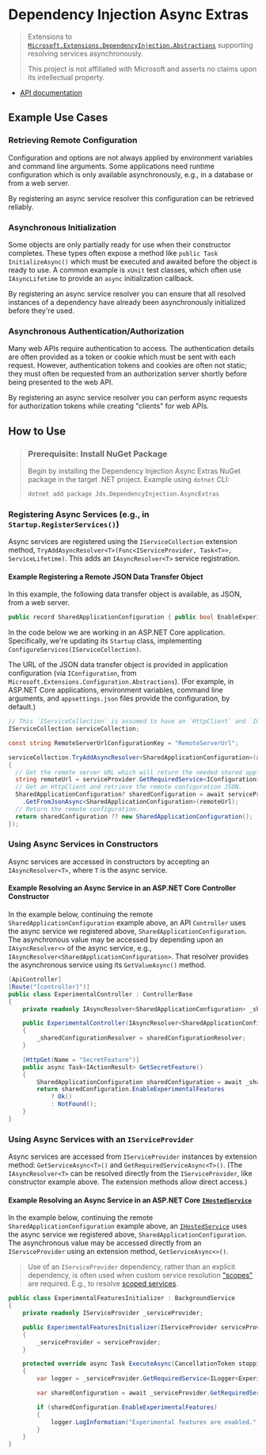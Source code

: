 # Dependency Injection Async Extras

> Extensions to [`Microsoft.Extensions.DependencyInjection.Abstractions`][Microsoft.Extensions.DependencyInjection.Abstractions] supporting resolving services asynchronously.
>
> This project is not affiliated with Microsoft and asserts no claims upon its intellectual property.

* [API documentation][]

## Example Use Cases

### Retrieving Remote Configuration

Configuration and options are not always applied by environment variables and command line arguments. Some applications need runtime configuration which is only available asynchronously, e.g., in a database or from a web server.

By registering an async service resolver this configuration can be retrieved reliably.

### Asynchronous Initialization

Some objects are only partially ready for use when their constructor completes. These types often expose a method like `public Task InitializeAsync()` which must be executed and awaited before the object is ready to use. A common example is `xUnit` test classes, which often use `IAsyncLifetime` to provide an `async` initialization callback.

By registering an async service resolver you can ensure that all resolved instances of a dependency have already been asynchronously initialized before they're used.

### Asynchronous Authentication/Authorization

Many web APIs require authentication to access. The authentication details are often provided as a token or cookie which must be sent with each request. However, authentication tokens and cookies are often not static; they must often be requested from an authorization server shortly before being presented to the web API.

By registering an async service resolver you can perform async requests for authorization tokens while creating "clients" for web APIs.

## How to Use

> ### Prerequisite: Install NuGet Package
>
> Begin by installing the Dependency Injection Async Extras NuGet package in the target .NET project. Example using `dotnet` CLI:
>
> ```bash
> dotnet add package Jds.DependencyInjection.AsyncExtras
> ```

### Registering Async Services (e.g., in `Startup.RegisterServices()`)

Async services are registered using the `IServiceCollection` extension method, `TryAddAsyncResolver<T>(Func<IServiceProvider, Task<T>>, ServiceLifetime)`. This adds an `IAsyncResolver<T>` service registration.

#### Example Registering a Remote JSON Data Transfer Object

In this example, the following data transfer object is available, as JSON, from a web server.

```csharp
public record SharedApplicationConfiguration { public bool EnableExperimentalFeatures { get; init; } }
```

In the code below we are working in an ASP.NET Core application. Specifically, we're updating its `Startup` class, implementing `ConfigureServices(IServiceCollection)`.

The URL of the JSON data transfer object is provided in application configuration (via `IConfiguration`, from `Microsoft.Extensions.Configuration.Abstractions`). (For example, in ASP.NET Core applications, environment variables, command line arguments, and `appsettings.json` files provide the configuration, by default.)

```csharp
// This `IServiceCollection` is assumed to have an `HttpClient` and `IConfiguration` registered prior to this code (but not shown).
IServiceCollection serviceCollection;

const string RemoteServerUrlConfigurationKey = "RemoteServerUrl";

serviceCollection.TryAddAsyncResolver<SharedApplicationConfiguration>(async serviceProvider =>
{
  // Get the remote server URL which will return the needed shared application configuration.
  string remoteUrl = serviceProvider.GetRequiredService<IConfiguration>().GetValue<string>(RemoteServerUrlConfigurationKey);
  // Get an HttpClient and retrieve the remote configuration JSON.
  SharedApplicationConfiguration? sharedConfiguration = await serviceProvider.GetRequiredService<HttpClient>()
    .GetFromJsonAsync<SharedApplicationConfiguration>(remoteUrl);
  // Return the remote configuration.
  return sharedConfiguration ?? new SharedApplicationConfiguration();
});
```

### Using Async Services in Constructors

Async services are accessed in constructors by accepting an `IAsyncResolver<T>`, where `T` is the async service.

#### Example Resolving an Async Service in an ASP.NET Core Controller Constructor

In the example below, continuing the remote `SharedApplicationConfiguration` example above, an API `Controller` uses the async service we registered above, `SharedApplicationConfiguration`. The asynchronous value may be accessed by depending upon an `IAsyncResolver<>` of the async service, e.g., `IAsyncResolver<SharedApplicationConfiguration>`. That resolver provides the asynchronous service using its `GetValueAsync()` method.

```csharp
[ApiController]
[Route("[controller]")]
public class ExperimentalController : ControllerBase
{
    private readonly IAsyncResolver<SharedApplicationConfiguration> _sharedConfigurationResolver;

    public ExperimentalController(IAsyncResolver<SharedApplicationConfiguration> sharedConfigurationResolver)
    {
        _sharedConfigurationResolver = sharedConfigurationResolver;
    }

    [HttpGet(Name = "SecretFeature")]
    public async Task<IActionResult> GetSecretFeature()
    {
        SharedApplicationConfiguration sharedConfiguration = await _sharedConfigurationResolver.GetValueAsync();
        return sharedConfiguration.EnableExperimentalFeatures
            ? Ok()
            : NotFound();
    }
}
```

### Using Async Services with an `IServiceProvider`

Async services are accessed from `IServiceProvider` instances by extension method: `GetServiceAsync<T>()` and `GetRequiredServiceAsync<T>()`. (The `IAsyncResolver<T>` can be resolved directly from the `IServiceProvider`, like constructor example above. The extension methods allow direct access.)

#### Example Resolving an Async Service in an ASP.NET Core [`IHostedService`][hosted services]

In the example below, continuing the remote `SharedApplicationConfiguration` example above, an [`IHostedService`][hosted services] uses the async service we registered above, `SharedApplicationConfiguration`. The asynchronous value may be accessed directly from an `IServiceProvider` using an extension method, `GetServiceAsync<>()`.

> Use of an `IServiceProvider` dependency, rather than an explicit dependency, is often used when custom service resolution ["scopes"][scoped dependencies] are required. E.g., to resolve [scoped services][scoped dependencies].

```csharp
public class ExperimentalFeaturesInitializer : BackgroundService
{
    private readonly IServiceProvider _serviceProvider;

    public ExperimentalFeaturesInitializer(IServiceProvider serviceProvider)
    {
        _serviceProvider = serviceProvider;
    }

    protected override async Task ExecuteAsync(CancellationToken stoppingToken)
    {
        var logger = _serviceProvider.GetRequiredService<ILogger<ExperimentalFeaturesInitializer>>();

        var sharedConfiguration = await _serviceProvider.GetRequiredServiceAsync<SharedApplicationConfiguration>();

        if (sharedConfiguration.EnableExperimentalFeatures)
        {
            logger.LogInformation("Experimental features are enabled.");
        }
    }
}
```

[API documentation]: https://github.com/JeremiahSanders/dependencyinjection-asyncextras/tree/dev/docs/api/DependencyInjection.AsyncExtras.md
[hosted services]: https://learn.microsoft.com/en-us/aspnet/core/fundamentals/host/hosted-services
[Microsoft.Extensions.DependencyInjection.Abstractions]: https://www.nuget.org/packages/Microsoft.Extensions.DependencyInjection.Abstractions
[scoped dependencies]: https://learn.microsoft.com/en-us/dotnet/core/extensions/dependency-injection#scoped
